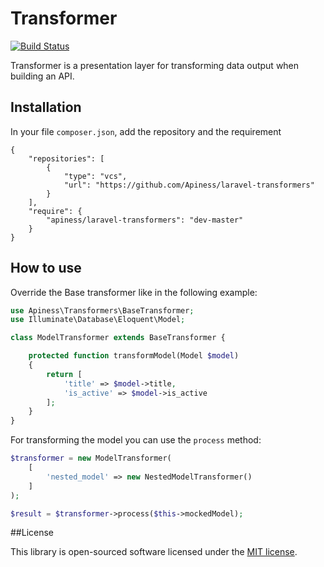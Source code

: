 # Transformer

[![Build Status](https://travis-ci.org/Apiness/laravel-transformers.svg?branch=master)](https://travis-ci.org/Apiness/laravel-transformers)

Transformer is a presentation layer for transforming data output when building an API.

## Installation

In your file `composer.json`, add the repository and the requirement

```
{
	"repositories": [
		{
			"type": "vcs",
			"url": "https://github.com/Apiness/laravel-transformers"
		}
	],
	"require": {
        "apiness/laravel-transformers": "dev-master"
    }
}
```

## How to use

Override the Base transformer like in the following example:

```php
use Apiness\Transformers\BaseTransformer;
use Illuminate\Database\Eloquent\Model;

class ModelTransformer extends BaseTransformer {

	protected function transformModel(Model $model)
	{
		return [
			'title' => $model->title,
			'is_active' => $model->is_active
		];
	}
}
```

For transforming the model you can use the `process` method:

```php
$transformer = new ModelTransformer(
	[
		'nested_model' => new NestedModelTransformer()
	]
);

$result = $transformer->process($this->mockedModel);
```

##License

This library is open-sourced software licensed under the [MIT license](http://opensource.org/licenses/MIT).




